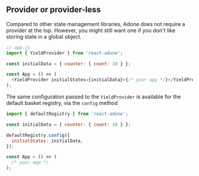 ## Provider or provider-less

Compared to other state management libraries, Adone does not require a provider at the top. However, you might still want one if you don't like storing state in a global object.

```js
// app.js
import { YieldProvider } from 'react-adone';

const initialData = { counter: { count: 10 } };

const App = () => (
  <YieldProvider initialStates={initialData}>{/* your app */}</YieldProvider>
);
```

The same configuration passed to the `YieldProvider` is available for the default basket registry, via the `config` method

```js
import { defaultRegistry } from 'react-adone';

const initialData = { counter: { count: 10 } };

defaultRegistry.config({
  initialStates: initialData,
});

const App = () => (
  /* your app */
);
```

